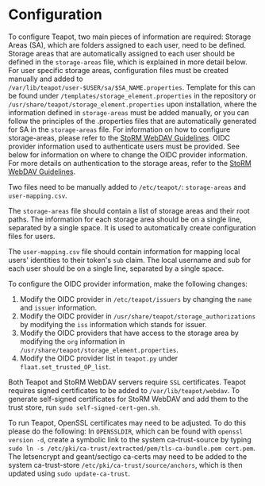 # Configuration

To configure Teapot, two main pieces of information are required: Storage Areas
(SA), which are folders assigned to each user, need to be defined. Storage areas
that are automatically assigned to each user should be defined in the
`storage-areas` file, which is explained in more detail below.
For user specific storage areas, configuration files must be created manually and
added to `/var/lib/teapot/user-$USER/sa/$SA_NAME.properties`.
Template for this can be found under `/templates/storage_element.properties` in
the repository or `/usr/share/teapot/storage_element.properties` upon installation,
where the information defined in `storage-areas` must be added manually, or you
can follow the principles of the .properties files that are automatically generated
for SA in the `storage-areas` file. For information on how to configure storage-areas,
please refer to the [StoRM WebDAV Guidelines](https://github.com/italiangrid/storm-webdav/blob/master/doc/storage-area-configuration.md).
OIDC provider information used to authenticate users must be provided. See below
for information on where to change the OIDC provider information. For more
details on authentication to the storage areas, refer to the
[StoRM WebDAV Guidelines](https://github.com/italiangrid/storm-webdav/blob/master/doc/storage-area-configuration.md).

Two files need to be manually added to `/etc/teapot/`: `storage-areas` and
`user-mapping.csv`.

The `storage-areas` file should contain a list of storage areas and their root
paths. The information for each storage area should be on a single line,
separated by a single space. It is used to automatically create configuration
files for users.

The `user-mapping.csv` file should contain information for mapping local users'
identities to their token's `sub` claim. The local username and sub for each
user should be on a single line, separated by a single space.

To configure the OIDC provider information, make the following changes:

1. Modify the OIDC provider in `/etc/teapot/issuers` by changing the `name` and `issuer`
   information.
2. Modify the OIDC provider in `/usr/share/teapot/storage_authorizations` by modifying the `iss`
   information which stands for issuer.
3. Modify the OIDC providers that have access to the storage area by modifying
   the `org` information in `/usr/share/teapot/storage_element.properties`.
4. Modify the OIDC provider list in `teapot.py` under
   `flaat.set_trusted_OP_list`.

Both Teapot and StoRM WebDAV servers require `SSL` certificates. Teapot requires signed
certificates to be added to `/var/lib/teapot/webdav`. To generate self-signed
certificates for StoRM WebDAV and add them to the trust store, run
`sudo self-signed-cert-gen.sh`.

To run Teapot, OpenSSL certificates may need to be adjusted. To do
this please do the following: In `OPENSSLDIR`, which can be found with
`openssl version -d`, create a symbolic link to the system ca-trust-source by
typing `sudo ln -s /etc/pki/ca-trust/extracted/pem/tls-ca-bundle.pem cert.pem`.
The letsencrypt and geant/sectigo ca-certs may need to be added to the system
ca-trust-store `/etc/pki/ca-trust/source/anchors`, which is then updated using
`sudo update-ca-trust`.
